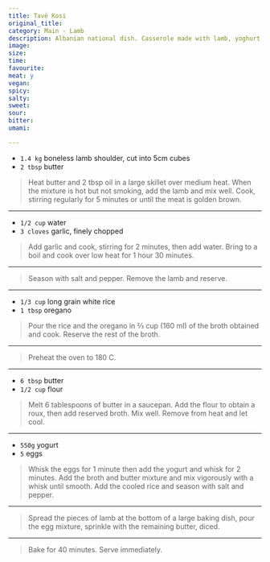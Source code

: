 ```yaml
---
title: Tavë Kosi
original_title:
category: Main - Lamb
description: Albanian national dish. Casserole made with lamb, yoghurt and rice.
image:
size:
time:
favourite:
meat: y
vegan:
spicy:
salty:
sweet:
sour:
bitter:
umami:

---
```


* `1.4 kg` boneless lamb shoulder, cut into 5cm cubes
* `2 tbsp` butter

>Heat butter and 2 tbsp oil in a large skillet over medium heat. When the mixture is hot but not smoking, add the lamb and mix well. Cook, stirring regularly for 5 minutes or until the meat is golden brown.

---

* `1/2 cup` water
* `3 cloves` garlic, finely chopped

>Add garlic and cook, stirring for 2 minutes, then add water. Bring to a boil and cook over low heat for 1 hour 30 minutes.

---

>Season with salt and pepper. Remove the lamb and reserve.

---

* `1/3 cup` long grain white rice
* `1 tbsp` oregano

>Pour the rice and the oregano in ⅔ cup (160 ml) of the broth obtained and cook. Reserve the rest of the broth.

---

>Preheat the oven to 180 C.

---

* `6 tbsp` butter
* `1/2 cup` flour

>Melt 6 tablespoons of butter in a saucepan. Add the flour to obtain a roux, then add reserved broth. Mix well. Remove from heat and let cool.

---

* `550g` yogurt
* `5` eggs

>Whisk the eggs for 1 minute then add the yogurt and whisk for 2 minutes. Add the broth and butter mixture and mix vigorously with a whisk until smooth. Add the cooled rice and season with salt and pepper.

---

>Spread the pieces of lamb at the bottom of a large baking dish, pour the egg mixture, sprinkle with the remaining butter, diced.

---

>Bake for 40 minutes. Serve immediately.